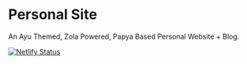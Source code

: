 # Personal Site

An Ayu Themed, Zola Powered, Papya Based Personal Website + Blog.

[![Netlify Status](https://api.netlify.com/api/v1/badges/45722645-e4be-4cf1-8418-e7c5e945867b/deploy-status)](https://app.netlify.com/sites/bykevinyang/deploys)